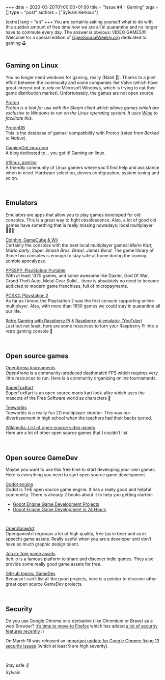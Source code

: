 +++
date = 2020-03-20T01:00:00+01:00
title = "Issue #4 - Gaming"
tags = []
type = "post"
authors = ["Sylvain Kerkour"]

[extra]
lang = "en"
+++
You are certainly asking yourself what to do with this sudden amount of free time now we are all in quarantine and no longer have to commute every day. The answer is obvious: VIDEO GAMES!!!!<br />
Welcome for a special edition of [OpenSourceWeekly.org](https://OpenSourceWeekly.org) dedicated to gaming 🕹️
<br /><br />

## Gaming on Linux

You no longer need windows for gaming, really (Nabil 👋). Thanks to a joint effort between the community and some companies like Valve (which have great interest not to rely on Microsoft Windows, which is trying to eat their game distribution market). Unfortunately, the games are not open source.
<br />

[Proton](https://github.com/ValveSoftware/Proton)<br />
*Proton is a tool for use with the Steam client which allows games which are exclusive to Windows to run on the Linux operating system. It uses [Wine](https://www.winehq.org/) to facilitate this.*
<br />

[ProtonDB](https://www.protondb.com)<br />
This is the database of games’ compatibility with Proton (rated from *Borked* to *Native*).
<br />

[GamingOnLinux.com](https://www.gamingonlinux.com)<br />
A blog dedicated to… you got it! Gaming on linux.
<br />

[/r/linux_gaming](https://www.reddit.com/r/linux_gaming)<br />
A friendly community of Linux gamers where you’ll find help and assistance when in need. Hardware selection, drivers configuration, system tuning and so on.

<br />

## Emulators

Emulators are apps that allow you to play games developed for old consoles. This is a great way to fight obsolescence. Also, a lot of good old games have something that is really missing nowadays: local multiplayer 👨‍👩‍👦
<br />

[Dolphin: GameCube & Wii](https://github.com/dolphin-emu/dolphin)<br />
Certainly the consoles with the best local multiplayer games! *Mario Kart,* *Mario party*, *Super Smash Bros. Brawl*, *James Bond*. The game library of those two consoles is enough to stay safe at home during the coming zombie apocalypse.

[PPSSPP: PlayStation Portable](https://github.com/hrydgard/ppsspp)<br />
With at least 1370 games, and some awesome like Daxter, God Of War, Grand Theft Auto, Metal Gear Solid… there is absolutely no need to become addicted to modern game franchises, full of micropayments.

[PCSX2: Playstation 2](https://github.com/PCSX2/pcsx2)<br />
As far as I know, the Playstation 2 was the first console supporting online multiplayer. Also, with more than 1850 games we could stay in quarantine all our life.

[Retro Gaming with Raspberry Pi](https://magpi.raspberrypi.org/books/retro-gaming) & [Raspberry pi emulator (YouTube)](https://www.youtube.com/results?search_query=raspberry+pi+emulator)<br />
Last but not least, here are some resources to turn your Raspberry Pi into a retro gaming console 🍓

<br />

## Open source games

[OpenArena tournaments](https://forum.pine64.org/showthread.php?tid=8756)<br />
*OpenArena* is a community-produced deathmatch FPS which requires very little resources to run. Here is a community organizing online tournaments.
<br />

[SuperTuxKart](https://supertuxkart.net/Main_Page)<br />
SuperTuxKart is an open source mario kart look-alike which uses the mascots of the Free Software world as characters 🐧
<br />

[Teeworlds](https://www.teeworlds.com/)<br />
Teeworlds is a really fun 2D multiplayer shooter. This was our divertissement in high school when the teachers had their backs turned.
<br />

[Wikipedia: List of open-source video games](https://en.wikipedia.org/wiki/List_of_open-source_video_games)<br />
Here are a lot of other open source games that I couldn’t list.

<br />

## Open source GameDev

Maybe you want to use this free time to start developing your own games. Here is everything you need to start open source game development.
<br />

[Godot engine](https://github.com/godotengine/godot)<br />
Godot is THE open source game engine. It has a really good and helpful community. There is already 2 books about it to help you getting started:
* [Godot Engine Game Development Projects](https://www.packtpub.com/eu/game-development/godot-game-engine-projects)
* [Godot Engine Game Development in 24 Hours](https://www.goodreads.com/book/show/35925637-godot-engine-game-development-in-24-hours-sams-teach-yourself)
<br />

[OpenGameArt](https://opengameart.org/)<br />
OpengameArt regroups a lot of high quality, free (as in beer and as in speech) game assets. Really useful when you are a developer and don’t have so much graphic design talent.
<br />

[itch.io: free game assets](https://itch.io/game-assets/free)<br />
Itch.io is a famous platform to share and discover indie games. They also provide some really good game assets for free.
<br />

[GitHub topics: GameDev](https://github.com/topics/gamedev)<br />
Because I can’t list all the good projects, here is a pointer to discover other great open source GameDev projects.

<br />

## Security

Do you use Google Chrome or a derivative (like Chromium or Brave) as a web Browser? [It’s time to move to Firefox](https://www.mozilla.org/en-US/firefox/new/) which has added [a lot of security features recently](https://www.zdnet.com/article/firefox-for-mac-and-linux-to-get-a-new-security-sandbox-system/) :)
<br />

On March 18 was released an [important update for Google Chrome fixing 13 security issues](https://chromereleases.googleblog.com/2020/03/stable-channel-update-for-desktop_18.html) (which at least 9 are high severity).

<br />

Stay safe ✌️<br />
Sylvain
